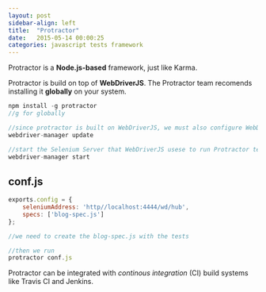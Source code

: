 ```yaml
---
layout: post
sidebar-align: left
title:  "Protractor"
date:   2015-05-14 00:00:25
categories: javascript tests framework
---
```


Protractor is a **Node.js-based** framework, just like Karma.

Protractor is build on top of **WebDriverJS**. The Protractor team recomends installing it **globally** on your system.

```javascript
npm install -g protractor
//g for globally

//since protractor is built on WebDriverJS, we must also configure WebDriverJS
webdriver-manager update

//start the Selenium Server that WebDriverJS usese to run Protractor test scripts
webdriver-manager start
```

## conf.js

```javascript
exports.config = {
	seleniumAddress: 'http//localhost:4444/wd/hub',
	specs: ['blog-spec.js']
};

//we need to create the blog-spec.js with the tests

//then we run
protractor conf.js
```

Protractor can be integrated with *continous integration* (CI) build systems like Travis CI and Jenkins.